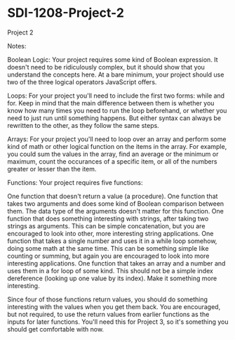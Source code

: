 SDI-1208-Project-2
==================

Project 2

Notes:

Boolean Logic:
Your project requires some kind of Boolean expression. It doesn't need to be ridiculously complex, but it should show that you understand the concepts here. At a bare minimum, your project should use two of the three logical operators JavaScript offers.

Loops:
For your project you'll need to include the first two forms: while and for. Keep in mind that the main difference between them is whether you know how many times you need to run the loop beforehand, or whether you need to just run until something happens. But either syntax can always be rewritten to the other, as they follow the same steps.

Arrays:
For your project you'll need to loop over an array and perform some kind of math or other logical function on the items in the array. For example, you could sum the values in the array, find an average or the minimum or maximum, count the occurances of a specific item, or all of the numbers greater or lesser than the item.

Functions:
Your project requires five functions:

One function that doesn't return a value (a procedure).
One function that takes two arguments and does some kind of Boolean comparison between them. The data type of the arguments doesn't matter for this function.
One function that does something interesting with strings, after taking two strings as arguments. This can be simple concatenation, but you are encouraged to look into other, more interesting string applications.
One function that takes a single number and uses it in a while loop somehow, doing some math at the same time. This can be something simple like counting or summing, but again you are encouraged to look into more interesting applications.
One function that takes an array and a number and uses them in a for loop of some kind. This should not be a simple index dereference (looking up one value by its index). Make it something more interesting.

Since four of those functions return values, you should do something interesting with the values when you get them back. You are encouraged, but not required, to use the return values from earlier functions as the inputs for later functions. You'll need this for Project 3, so it's something you should get comfortable with now.	